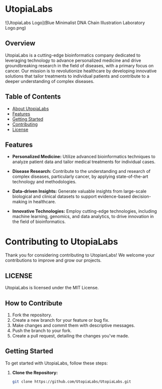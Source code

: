 # UtopiaLabs

![UtopiaLabs Logo](Blue Minimalist DNA Chain Illustration Laboratory Logo.png)

## Overview

UtopiaLabs is a cutting-edge bioinformatics company dedicated to leveraging technology to advance personalized medicine and drive groundbreaking research in the field of diseases, with a primary focus on cancer. Our mission is to revolutionize healthcare by developing innovative solutions that tailor treatments to individual patients and contribute to a deeper understanding of complex diseases.

## Table of Contents

- [About UtopiaLabs](#overview)
- [Features](#features)
- [Getting Started](#getting-started)
- [Contributing](#contributing)
- [License](#license)

## Features

- **Personalized Medicine:** Utilize advanced bioinformatics techniques to analyze patient data and tailor medical treatments for individual cases.
  
- **Disease Research:** Contribute to the understanding and research of complex diseases, particularly cancer, by applying state-of-the-art technology and methodologies.

- **Data-driven Insights:** Generate valuable insights from large-scale biological and clinical datasets to support evidence-based decision-making in healthcare.

- **Innovative Technologies:** Employ cutting-edge technologies, including machine learning, genomics, and data analytics, to drive innovation in the field of bioinformatics.

# Contributing to UtopiaLabs
Thank you for considering contributing to UtopianLabs! We welcome your contributions to improve and grow our projects.

## LICENSE
UtopiaLabs is licensed under the MIT License.

## How to Contribute

1. Fork the repository.
2. Create a new branch for your feature or bug fix.
3. Make changes and commit them with descriptive messages.
4. Push the branch to your fork.
5. Create a pull request, detailing the changes you've made.
   
## Getting Started

To get started with UtopiaLabs, follow these steps:

1. **Clone the Repository:**
   ```bash
   git clone https://github.com/UtopiaLabs/UtopiaLabs.git

